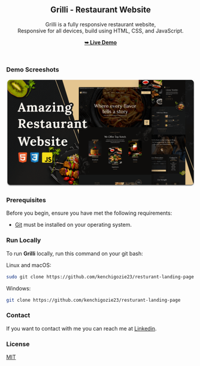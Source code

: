 <div align="center">

  <h2 align="center">Grilli - Restaurant Website</h2>

  Grilli is a fully responsive restaurant website, <br />Responsive for all devices, build using HTML, CSS, and JavaScript.

  <a href="https://ken-resturant-landing-page.vercel.app/"><strong>➥ Live Demo</strong></a>

</div>

<br />

### Demo Screeshots

![Grilli Desktop Demo](./readme-images/desktop.png "Desktop Demo")

### Prerequisites

Before you begin, ensure you have met the following requirements:

* [Git](https://git-scm.com/downloads "Download Git") must be installed on your operating system.

### Run Locally

To run **Grilli** locally, run this command on your git bash:

Linux and macOS:

```bash
sudo git clone https://github.com/kenchigozie23/resturant-landing-page
```

Windows:

```bash
git clone https://github.com/kenchigozie23/resturant-landing-page
```

### Contact

If you want to contact with me you can reach me at [Linkedin](https://www.linkedin.com/in/kenneth-okoronkwo/).

### License

[MIT](https://choosealicense.com/licenses/mit/)

